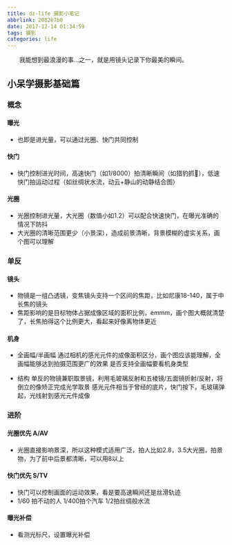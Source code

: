```yaml
---
title: dz-life 摄影小笔记
abbrlink: 2082e7b0
date: 2017-12-14 01:34:59
tags: 摄影
categories: life
---
```


&emsp;&emsp;我能想到最浪漫的事...之一，就是用镜头记录下你最美的瞬间。
<!-- more -->

## 小呆学摄影基础篇

### 概念

#### 曝光

- 也即是进光量，可以通过光圈、快门共同控制

#### 快门

- 快门控制进光时间，高速快门（如1/8000）拍清晰瞬间（如猎豹抓🐑），低速快门拍运动过程（如丝绸状水流，动云+静山的动静结合图）

#### 光圈

- 光圈控制进光量，大光圈（数值小如1.2）可以配合快速快门，在曝光准确的情况下防抖
- 大光圈的清晰范围更少（小景深），造成前景清晰，背景模糊的虚实关系，画个图可以理解

### 单反

#### 镜头

- 物镜是一组凸透镜，变焦镜头支持一个区间的焦距，比如尼康18-140，属于中长焦的镜头
- 焦距影响的是目标物体占据成像区域的面积比例，emmm，画个图大概就清楚了，长焦拍得这个比例更大，看起来好像离物体更近

#### 机身

- 全画幅/半画幅
  通过相机的感光元件的成像面积区分，画个图应该能理解，全画幅能够达到拍摄范围更广的效果
  是否支持全画幅要看机身类型

- 结构
  单反的物镜兼职取景镜，利用毛玻璃反射和五棱镜/五面镜折射/反射，将倒立的像矫正完成光学取景
  感光元件相当于曾经的底片，快门按下，毛玻璃弹起，光线射到感光元件成像

### 进阶

#### 光圈优先 A/AV

- 光圈直接影响景深，所以这种模式适用广泛，拍人比如2.8，3.5大光圈，拍景物，为了前中后景都清晰，可以用8以上

#### 快门优先 S/TV

- 快门可以控制画面的运动效果，看是要高速瞬间还是丝滑轨迹
- 1/60 拍不动的人 1/400拍个汽车  1/2拍丝绸般水流

#### 曝光补偿

- 看测光标尺，设置曝光补偿
